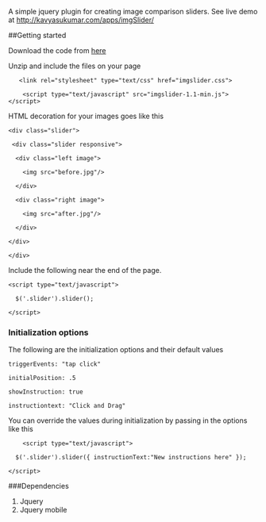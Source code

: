 A simple jquery plugin for creating image comparison sliders. See live demo at http://kavyasukumar.com/apps/imgSlider/

##Getting started

Download the code from [here](http://github.com/kavyasukumar/imgSlider/tree/master/distr)

Unzip and include the files on your page
``` 
   <link rel="stylesheet" type="text/css" href="imgslider.css">

	<script type="text/javascript" src="imgslider-1.1-min.js"></script>
```
HTML decoration for your images goes like this
```
<div class="slider">

 <div class="slider responsive">

  <div class="left image">

    <img src="before.jpg"/>

  </div>

  <div class="right image">

    <img src="after.jpg"/>

  </div>

</div>

</div>
```
Include the following near the end of the page.
```
<script type="text/javascript">

  $('.slider').slider();

</script>
```
### Initialization options

The following are the initialization options and their default values
```
triggerEvents: "tap click"

initialPosition: .5

showInstruction: true

instructiontext: "Click and Drag"
```
You can override the values during initialization by passing in the options like this
```
	<script type="text/javascript">

  $('.slider').slider({ instructionText:"New instructions here" });

</script>
```

###Dependencies
1. Jquery
2. Jquery mobile
